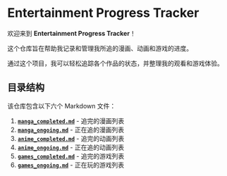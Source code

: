 # Entertainment Progress Tracker

欢迎来到 **Entertainment Progress Tracker**！

这个仓库旨在帮助我记录和管理我所追的漫画、动画和游戏的进度。

通过这个项目，我可以轻松追踪各个作品的状态，并整理我的观看和游戏体验。

## 目录结构

该仓库包含以下六个 Markdown 文件：

1. [**`manga_completed.md`**](manga_completed.md) - 追完的漫画列表
2. [**`manga_ongoing.md`**](manga_ongoing.md) - 正在追的漫画列表
3. [**`anime_completed.md`**](anime_completed.md) - 追完的动画列表
4. [**`anime_ongoing.md`**](anime_ongoing.md) - 正在追的动画列表
5. [**`games_completed.md`**](games_completed.md) - 追完的游戏列表
6. [**`games_ongoing.md`**](games_ongoing.md) - 正在玩的游戏列表
